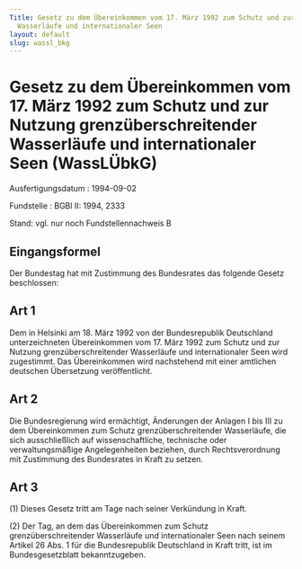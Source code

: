 ```yaml
---
Title: Gesetz zu dem Übereinkommen vom 17. März 1992 zum Schutz und zur Nutzung grenzüberschreitender
  Wasserläufe und internationaler Seen
layout: default
slug: wassl_bkg
---
```


# Gesetz zu dem Übereinkommen vom 17. März 1992 zum Schutz und zur Nutzung grenzüberschreitender Wasserläufe und internationaler Seen (WassLÜbkG)

Ausfertigungsdatum
:   1994-09-02

Fundstelle
:   BGBl II: 1994, 2333

Stand: vgl. nur noch Fundstellennachweis B


## Eingangsformel

Der Bundestag hat mit Zustimmung des Bundesrates das folgende Gesetz
beschlossen:


## Art 1

Dem in Helsinki am 18. März 1992 von der Bundesrepublik Deutschland
unterzeichneten Übereinkommen vom 17. März 1992 zum Schutz und zur
Nutzung grenzüberschreitender Wasserläufe und internationaler Seen
wird zugestimmt. Das Übereinkommen wird nachstehend mit einer
amtlichen deutschen Übersetzung veröffentlicht.


## Art 2

Die Bundesregierung wird ermächtigt, Änderungen der Anlagen I bis III
zu dem Übereinkommen zum Schutz grenzüberschreitender Wasserläufe, die
sich ausschließlich auf wissenschaftliche, technische oder
verwaltungsmäßige Angelegenheiten beziehen, durch Rechtsverordnung mit
Zustimmung des Bundesrates in Kraft zu setzen.


## Art 3

(1) Dieses Gesetz tritt am Tage nach seiner Verkündung in Kraft.

(2) Der Tag, an dem das Übereinkommen zum Schutz grenzüberschreitender
Wasserläufe und internationaler Seen nach seinem Artikel 26 Abs. 1 für
die Bundesrepublik Deutschland in Kraft tritt, ist im
Bundesgesetzblatt bekanntzugeben.

